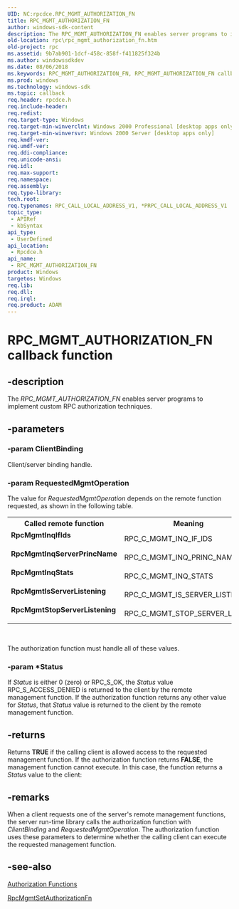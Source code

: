 ```yaml
---
UID: NC:rpcdce.RPC_MGMT_AUTHORIZATION_FN
title: RPC_MGMT_AUTHORIZATION_FN
author: windows-sdk-content
description: The RPC_MGMT_AUTHORIZATION_FN enables server programs to implement custom RPC authorization techniques.
old-location: rpc\rpc_mgmt_authorization_fn.htm
old-project: rpc
ms.assetid: 9b7ab901-1dcf-458c-858f-f411825f324b
ms.author: windowssdkdev
ms.date: 08/06/2018
ms.keywords: RPC_MGMT_AUTHORIZATION_FN, RPC_MGMT_AUTHORIZATION_FN callback, RPC_MGMT_AUTHORIZATION_FN callback function [RPC], RpcMgmtInqIfIds, RpcMgmtInqServerPrincName, RpcMgmtInqStats, RpcMgmtIsServerListening, RpcMgmtStopServerListening, _rpc_rpc_mgmt_authorization_fn, rpc.rpc_mgmt_authorization_fn, rpcdce/RPC_MGMT_AUTHORIZATION_FN
ms.prod: windows
ms.technology: windows-sdk
ms.topic: callback
req.header: rpcdce.h
req.include-header: 
req.redist: 
req.target-type: Windows
req.target-min-winverclnt: Windows 2000 Professional [desktop apps only]
req.target-min-winversvr: Windows 2000 Server [desktop apps only]
req.kmdf-ver: 
req.umdf-ver: 
req.ddi-compliance: 
req.unicode-ansi: 
req.idl: 
req.max-support: 
req.namespace: 
req.assembly: 
req.type-library: 
tech.root: 
req.typenames: RPC_CALL_LOCAL_ADDRESS_V1, *PRPC_CALL_LOCAL_ADDRESS_V1
topic_type:
 - APIRef
 - kbSyntax
api_type:
 - UserDefined
api_location:
 - Rpcdce.h
api_name:
 - RPC_MGMT_AUTHORIZATION_FN
product: Windows
targetos: Windows
req.lib: 
req.dll: 
req.irql: 
req.product: ADAM
---
```


# RPC_MGMT_AUTHORIZATION_FN callback function


## -description


The 
<i>RPC_MGMT_AUTHORIZATION_FN</i> enables server programs to implement custom RPC authorization techniques.


## -parameters




### -param ClientBinding

Client/server binding handle.


### -param RequestedMgmtOperation

The value for <i>RequestedMgmtOperation</i> depends on the remote function requested, as shown in the following table. 



<table>
<tr>
<th>Called remote function</th>
<th>Meaning</th>
</tr>
<tr>
<td width="40%"><a id="RpcMgmtInqIfIds"></a><a id="rpcmgmtinqifids"></a><a id="RPCMGMTINQIFIDS"></a><dl>
<dt><b>RpcMgmtInqIfIds</b></dt>
</dl>
</td>
<td width="60%">
RPC_C_MGMT_INQ_IF_IDS

</td>
</tr>
<tr>
<td width="40%"><a id="RpcMgmtInqServerPrincName"></a><a id="rpcmgmtinqserverprincname"></a><a id="RPCMGMTINQSERVERPRINCNAME"></a><dl>
<dt><b>RpcMgmtInqServerPrincName</b></dt>
</dl>
</td>
<td width="60%">
RPC_C_MGMT_INQ_PRINC_NAME

</td>
</tr>
<tr>
<td width="40%"><a id="RpcMgmtInqStats"></a><a id="rpcmgmtinqstats"></a><a id="RPCMGMTINQSTATS"></a><dl>
<dt><b>RpcMgmtInqStats</b></dt>
</dl>
</td>
<td width="60%">
RPC_C_MGMT_INQ_STATS

</td>
</tr>
<tr>
<td width="40%"><a id="RpcMgmtIsServerListening"></a><a id="rpcmgmtisserverlistening"></a><a id="RPCMGMTISSERVERLISTENING"></a><dl>
<dt><b>RpcMgmtIsServerListening</b></dt>
</dl>
</td>
<td width="60%">
RPC_C_MGMT_IS_SERVER_LISTEN

</td>
</tr>
<tr>
<td width="40%"><a id="RpcMgmtStopServerListening"></a><a id="rpcmgmtstopserverlistening"></a><a id="RPCMGMTSTOPSERVERLISTENING"></a><dl>
<dt><b>RpcMgmtStopServerListening</b></dt>
</dl>
</td>
<td width="60%">
RPC_C_MGMT_STOP_SERVER_LISTEN

</td>
</tr>
</table>
 

The authorization function must handle all of these values.


### -param *Status

If <i>Status</i> is either 0 (zero) or RPC_S_OK, the <i>Status</i> value RPC_S_ACCESS_DENIED is returned to the client by the remote management function. If the authorization function returns any other value for <i>Status</i>, that <i>Status</i> value is returned to the client by the remote management function.


## -returns



Returns <b>TRUE</b> if the calling client is allowed access to the requested management function. If the authorization function returns <b>FALSE</b>, the management function cannot execute. In this case, the function returns a <i>Status</i> value to the client:




## -remarks



When a client requests one of the server's remote management functions, the server run-time library calls the authorization function with <i>ClientBinding</i> and <i>RequestedMgmtOperation</i>. The authorization function uses these parameters to determine whether the calling client can execute the requested management function.




## -see-also




<a href="https://msdn.microsoft.com/e3edbf6f-2876-49ac-a93e-14fd0b5adf53">Authorization Functions</a>



<a href="https://msdn.microsoft.com/bb381a52-17e4-4ebe-9a1a-a561c12d73d4">RpcMgmtSetAuthorizationFn</a>
 

 

